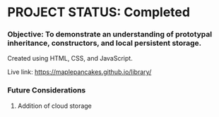 # PROJECT STATUS: Completed

### Objective: To demonstrate an understanding of prototypal inheritance, constructors, and local persistent storage.

Created using HTML, CSS, and JavaScript.

Live link: https://maplepancakes.github.io/library/

### Future Considerations

1. Addition of cloud storage
